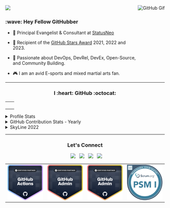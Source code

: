 <img src="https://github.com/NishkarshRaj/NishkarshRaj/blob/master/assets/github-profile-cover.png">

<img align="right" alt="GitHub Gif" height="160px" src="https://media.giphy.com/media/du3J3cXyzhj75IOgvA/giphy.gif" />

<h3>:wave: Hey Fellow GitHubber</h3>

- :office: Principal Evangelist & Consultant at [StatusNeo](www.statusneo.com)

- :star2: Recipient of the [GitHub Stars Award](https://stars.github.com/) 2021, 2022 and 2023.

- :blue_book: Passionate about DevOps, DevRel, DevEx, Open-Source, and Community Building.

- :video_game: I am an avid E-sports and mixed martial arts fan.

---

<h3 align=center> I :heart: GitHub :octocat: </h3>

<table>
  <tr>
    <td align="center">
<img alt="" width="400" src="https://github-readme-stats.vercel.app/api?username=nishkarshraj&count_private=true&theme=dark" alt=""></img>
</td>
<td align="center">
<img alt="" width="400" src="https://github-readme-streak-stats.herokuapp.com/?user=nishkarshraj&theme=dark"" alt=""></img>
</td>
</table>

<details> 
	<summary>Profile Stats</summary>
	<p align=center><img align="center" src="https://github.com/NishkarshRaj/NishkarshRaj/blob/master/github-user-stats.svg" /></p>
</details>

<details> 
	<summary>GitHub Contribution Stats - Yearly</summary>
	<p align=center><img align="center" src="https://github.com/NishkarshRaj/NishkarshRaj/blob/master/github-contrib-stats.svg" /></p>
</details>

<details> 
	<summary>SkyLine 2022</summary>
	<p align=center><img align="center" src="https://github.com/NishkarshRaj/NishkarshRaj/blob/master/github-metrics.svg" /></p>
</details>

---

<h3 align=center> Let's Connect </h3>

<p align="center">
&nbsp; <a href="https://twitter.com/NishkarshRaj1" target="_blank" rel="noopener noreferrer"><img src="https://img.icons8.com/plasticine/100/000000/twitter.png" width="50" /></a>  
&nbsp; <a href="https://www.instagram.com/noicecurse" target="_blank" rel="noopener noreferrer"><img src="https://img.icons8.com/plasticine/100/000000/instagram-new.png" width="50" /></a>  
&nbsp; <a href="https://www.linkedin.com/in/nishkarshraj" target="_blank" rel="noopener noreferrer"><img src="https://img.icons8.com/plasticine/100/000000/linkedin.png" width="50" /></a>
&nbsp; <a href="mailto:nishkarshraj000@gmail.com" target="_blank" rel="noopener noreferrer"><img src="https://img.icons8.com/plasticine/100/000000/gmail.png"  width="50" /></a>
</p>

<table>
  <tr>
    <td align="center">
<img alt="" width="300" src="assets/githubactions.png" alt=""></img>
</td>
</td>
<td align="center">
<img alt="" width="300" src="assets/github-administration.png" alt=""></img>
</td>							     <td align="center">
<img alt="" width="300" src="assets/github-administration.png" alt=""></img>
</td>
								     <td align="center">
<img alt="" width="300" src="assets/PSM.jpeg" alt=""></img>
</td>
</table>
